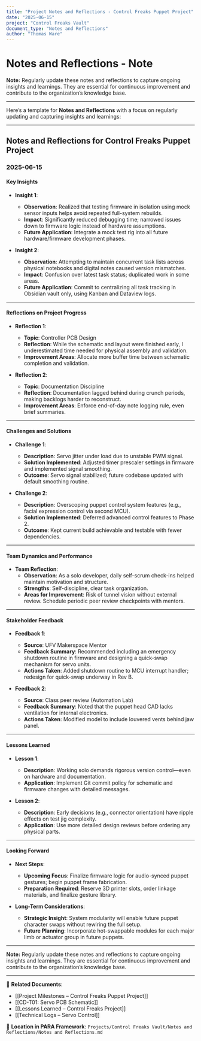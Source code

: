 ```yaml
---
title: "Project Notes and Reflections - Control Freaks Puppet Project"
date: "2025-06-15"
project: "Control Freaks Vault"
document_type: "Notes and Reflections"
author: "Thomas Ware"
---
```


# Notes and Reflections - Note

**Note:** Regularly update these notes and reflections to capture ongoing insights and learnings. They are essential for continuous improvement and contribute to the organization’s knowledge base.

--- 
Here’s a template for **Notes and Reflections** with a focus on regularly updating and capturing insights and learnings:

---

## Notes and Reflections for Control Freaks Puppet Project

### 2025-06-15

#### Key Insights

- **Insight 1**:
  - **Observation**: Realized that testing firmware in isolation using mock sensor inputs helps avoid repeated full-system rebuilds.
  - **Impact**: Significantly reduced debugging time; narrowed issues down to firmware logic instead of hardware assumptions.
  - **Future Application**: Integrate a mock test rig into all future hardware/firmware development phases.

- **Insight 2**:
  - **Observation**: Attempting to maintain concurrent task lists across physical notebooks and digital notes caused version mismatches.
  - **Impact**: Confusion over latest task status; duplicated work in some areas.
  - **Future Application**: Commit to centralizing all task tracking in Obsidian vault only, using Kanban and Dataview logs.

---

#### Reflections on Project Progress

- **Reflection 1**:
  - **Topic**: Controller PCB Design
  - **Reflection**: While the schematic and layout were finished early, I underestimated time needed for physical assembly and validation.
  - **Improvement Areas**: Allocate more buffer time between schematic completion and validation.

- **Reflection 2**:
  - **Topic**: Documentation Discipline
  - **Reflection**: Documentation lagged behind during crunch periods, making backlogs harder to reconstruct.
  - **Improvement Areas**: Enforce end-of-day note logging rule, even brief summaries.

---

#### Challenges and Solutions

- **Challenge 1**:
  - **Description**: Servo jitter under load due to unstable PWM signal.
  - **Solution Implemented**: Adjusted timer prescaler settings in firmware and implemented signal smoothing.
  - **Outcome**: Servo signal stabilized; future codebase updated with default smoothing routine.

- **Challenge 2**:
  - **Description**: Overscoping puppet control system features (e.g., facial expression control via second MCU).
  - **Solution Implemented**: Deferred advanced control features to Phase 2.
  - **Outcome**: Kept current build achievable and testable with fewer dependencies.

---

#### Team Dynamics and Performance

- **Team Reflection**:
  - **Observation**: As a solo developer, daily self-scrum check-ins helped maintain motivation and structure.
  - **Strengths**: Self-discipline, clear task organization.
  - **Areas for Improvement**: Risk of tunnel vision without external review. Schedule periodic peer review checkpoints with mentors.

---

#### Stakeholder Feedback

- **Feedback 1**:
  - **Source**: UFV Makerspace Mentor
  - **Feedback Summary**: Recommended including an emergency shutdown routine in firmware and designing a quick-swap mechanism for servo units.
  - **Actions Taken**: Added shutdown routine to MCU interrupt handler; redesign for quick-swap underway in Rev B.

- **Feedback 2**:
  - **Source**: Class peer review (Automation Lab)
  - **Feedback Summary**: Noted that the puppet head CAD lacks ventilation for internal electronics.
  - **Actions Taken**: Modified model to include louvered vents behind jaw panel.

---

#### Lessons Learned

- **Lesson 1**:
  - **Description**: Working solo demands rigorous version control—even on hardware and documentation.
  - **Application**: Implement Git commit policy for schematic and firmware changes with detailed messages.

- **Lesson 2**:
  - **Description**: Early decisions (e.g., connector orientation) have ripple effects on test jig complexity.
  - **Application**: Use more detailed design reviews before ordering any physical parts.

---

#### Looking Forward

- **Next Steps**:
  - **Upcoming Focus**: Finalize firmware logic for audio-synced puppet gestures; begin puppet frame fabrication.
  - **Preparation Required**: Reserve 3D printer slots, order linkage materials, and finalize gesture library.

- **Long-Term Considerations**:
  - **Strategic Insight**: System modularity will enable future puppet character swaps without rewiring the full setup.
  - **Future Planning**: Incorporate hot-swappable modules for each major limb or actuator group in future puppets.

---

**Note:** Regularly update these notes and reflections to capture ongoing insights and learnings. They are essential for continuous improvement and contribute to the organization’s knowledge base.

---

🔗 **Related Documents**:
- [[Project Milestones – Control Freaks Puppet Project]]
- [[CD-T01: Servo PCB Schematic]]
- [[Lessons Learned – Control Freaks Project]]
- [[Technical Logs – Servo Control]]

📁 **Location in PARA Framework**: `Projects/Control Freaks Vault/Notes and Reflections/Notes and Reflections.md`
